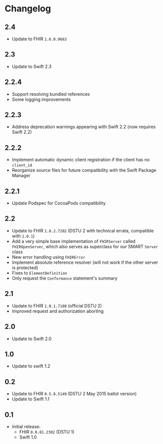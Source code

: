 Changelog
=========

## 2.4

- Update to FHIR `1.6.0.9663`


## 2.3

- Update to Swift 2.3


## 2.2.4

- Support resolving bundled references
- Some logging improvements


## 2.2.3

- Address deprecation warnings appearing with Swift 2.2 (now requires Swift 2.2)


## 2.2.2

- Implement automatic dynamic client registration if the client has no `client_id`
- Reorganize source files for future compatibility with the Swift Package Manager

## 2.2.1

- Update Podspec for CocoaPods compatibility

## 2.2

- Update to FHIR `1.0.2.7202` (DSTU 2 with technical errata, compatible with `1.0.1`)
- Add a very simple base implementation of `FHIRServer` called `FHIROpenServer`, which also serves as superclass for our SMART `Server` class
- New error handling using `FHIRError`
- Implement absolute reference resolver (will not work if the other server is protected)
- Fixes to `ElementDefinition`
- Only request the `Conformance` statement's summary

## 2.1

- Update to FHIR `1.0.1.7108` (official DSTU 2)
- Improved request and authorization aborting

## 2.0

- Update to Swift 2.0


## 1.0

- Update to swift 1.2

## 0.2

- Update to FHIR `0.5.0.5149` (DSTU 2 May 2015 ballot version)
- Update to Swift 1.1

## 0.1

- Initial release:
    + FHIR `0.0.81.2382` (DSTU 1)
    + Swift 1.0
